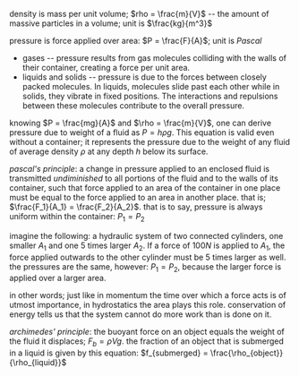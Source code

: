 density is mass per unit volume; $rho = \frac{m}{V}$ -- the amount of massive
particles in a volume; unit is $\frac{kg}{m^3}$
    
pressure is force applied over area: $P = \frac{F}{A}$; unit is $Pascal$
* gases -- pressure results from gas molecules colliding with the walls of their
  container, creating a force per unit area.
* liquids and solids -- pressure is due to the forces between closely packed
  molecules. In liquids, molecules slide past each other while in solids, they
  vibrate in fixed positions. The interactions and repulsions between these
  molecules contribute to the overall pressure.

knowing $P = \frac{mg}{A}$ and $\rho = \frac{m}{V}$, one can derive pressure due
to weight of a fluid as $P = h \rho g$. This equation is valid even without
a container; it represents the pressure due to the weight of any fluid of
average density $\rho$ at any depth $h$ below its surface.

_pascal's principle_: a change in pressure applied to an enclosed fluid is
transmitted _undiminished_ to all portions of the fluid and to the walls
of its container, such that force applied to an area of the container in one
place must be equal to the force applied to an area in another place. that is;
$\frac{F_1}{A_1} = \frac{F_2}{A_2}$. that is to say, pressure is always uniform
within the container: $P_1 = P_2$

imagine the following: a hydraulic system of two connected cylinders, 
one smaller $A_1$ and one 5 times larger $A_2$. If a force of $100N$ is applied
to $A_1$, the force applied outwards to the other cylinder must be 5 times
larger as well. the pressures are the same, however: $P_1 = P_2$, because the
larger force is applied over a larger area. 

in other words; just like in momentum the time over which a force acts is of
utmost importance, in hydrostatics the area plays this role. conservation of
energy tells us that the system cannot do more work than is done on it.

_archimedes' principle_: the buoyant force on an object equals the weight of
the fluid it displaces; $F_b = \rho V g$. the fraction of an object that
is submerged in a liquid is given by this equation:
$f_{submerged} = \frac{\rho_{object}}{\rho_{liquid}}$
